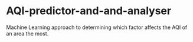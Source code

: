 # AQI-predictor-and-and-analyser
Machine Learning approach to determining which factor affects the AQI of an area the most.
